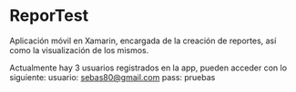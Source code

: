 # ReporTest
Aplicación móvil en Xamarin, encargada de la creación de reportes, así como la visualización de los mismos.

Actualmente hay 3 usuarios registrados en la app, pueden acceder con lo siguiente:
usuario: sebas80@gmail.com
pass: pruebas
